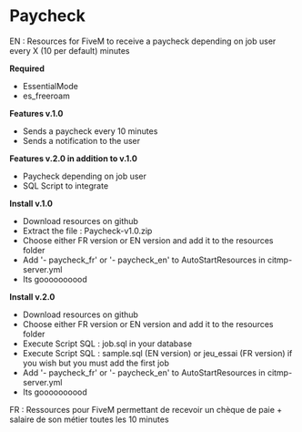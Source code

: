 # Paycheck
  EN :
Resources for FiveM to receive a paycheck depending on job user every X (10 per default) minutes

**Required**

- EssentialMode
- es_freeroam

**Features v.1.0**

- Sends a paycheck every 10 minutes
- Sends a notification to the user

**Features v.2.0 in addition to v.1.0**

- Paycheck depending on job user
- SQL Script to integrate

**Install v.1.0**

- Download resources on github
- Extract the file : Paycheck-v1.0.zip
- Choose either FR version or EN version and add it to the resources folder
- Add '- paycheck_fr' or '- paycheck_en' to AutoStartResources in citmp-server.yml
- Its goooooooood

**Install v.2.0**

- Download resources on github
- Choose either FR version or EN version and add it to the resources folder
- Execute Script SQL : job.sql in your database
- Execute Script SQL : sample.sql (EN version) or jeu_essai (FR version) if you wish but you must add the first job
- Add '- paycheck_fr' or '- paycheck_en' to AutoStartResources in citmp-server.yml
- Its goooooooood
  
FR :
  Ressources pour FiveM permettant de recevoir un chèque de paie + salaire de son métier toutes les 10 minutes 
